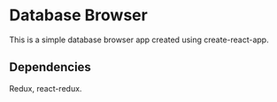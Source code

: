 
# Database Browser

This is a simple database browser app created using create-react-app.

## Dependencies

Redux, react-redux.
